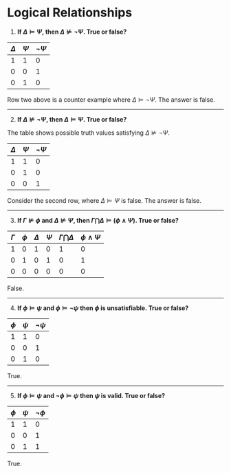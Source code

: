 # Logical Relationships

1. **If $\Delta \vDash \Psi$, then $\Delta \nvDash \neg \Psi$. True or false?**

|$\Delta$|$\Psi$|$\neg \Psi$|
|--|--|--|
|1|1|0|
|0|0|1|
|0|1|0|

Row two above is a counter example where $\Delta \vDash \neg \Psi$. The answer is false.

***

2. **If $\Delta \nvDash \neg \Psi$, then $\Delta \vDash \Psi$. True or false?**

The table shows possible truth values satisfying $\Delta \nvDash \neg \Psi$.

|$\Delta$|$\Psi$|$\neg \Psi$|
|--|--|--|
|1|1|0|
|0|1|0|
|0|0|1|

Consider the second row, where $\Delta \vDash \Psi$ is false. The answer is false.

***

3. **If $\Gamma \nvDash \phi$ and $\Delta \nvDash \Psi$, then $\Gamma \bigcap \Delta \vDash (\phi \land \Psi)$. True or false?**

|$\Gamma$|$\phi$|$\Delta$|$\Psi$|$\Gamma \bigcap \Delta$|$\phi \land \Psi$
|--|--|--|--|--|--|
|1|0|1|0|1|0
|0|1|0|1|0|1
|0|0|0|0|0|0

False.

***

4. **If $\phi \vDash \psi$ and $\phi \vDash \neg \psi$ then $\phi$ is unsatisfiable. True or false?**

|$\phi$|$\psi$|$\neg \psi$|
|--|--|--|
|1|1|0|
|0|0|1|
|0|1|0|

True.

***

5. **If $\phi \vDash \psi$ and $\neg \phi \vDash \psi$ then $\psi$ is valid. True or false?**

|$\phi$|$\psi$|$\neg \phi$|
|--|--|--|
|1|1|0|
|0|0|1|
|0|1|1|

True.